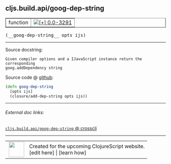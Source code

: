 ## cljs.build.api/goog-dep-string



 <table border="1">
<tr>
<td>function</td>
<td><a href="https://github.com/cljsinfo/cljs-api-docs/tree/0.0-3291"><img valign="middle" alt="[+] 0.0-3291" title="Added in 0.0-3291" src="https://img.shields.io/badge/+-0.0--3291-lightgrey.svg"></a> </td>
</tr>
</table>


 <samp>
(__goog-dep-string__ opts ijs)<br>
</samp>

---





Source docstring:

```
Given compiler options and a IJavaScript instance return the corresponding
goog.addDependency string
```


Source code @ [github](https://github.com/clojure/clojurescript/blob/r1.7.48/src/main/clojure/cljs/build/api.clj#L127-L131):

```clj
(defn goog-dep-string
  [opts ijs]
  (closure/add-dep-string opts ijs))
```

<!--
Repo - tag - source tree - lines:

 <pre>
clojurescript @ r1.7.48
└── src
    └── main
        └── clojure
            └── cljs
                └── build
                    └── <ins>[api.clj:127-131](https://github.com/clojure/clojurescript/blob/r1.7.48/src/main/clojure/cljs/build/api.clj#L127-L131)</ins>
</pre>

-->

---



###### External doc links:

[`cljs.build.api/goog-dep-string` @ crossclj](http://crossclj.info/fun/cljs.build.api/goog-dep-string.html)<br>

---

 <table>
<tr><td>
<img valign="middle" align="right" width="48px" src="http://i.imgur.com/Hi20huC.png">
</td><td>
Created for the upcoming ClojureScript website.<br>
[edit here] | [learn how]
</td></tr></table>

[edit here]:https://github.com/cljsinfo/cljs-api-docs/blob/master/cljsdoc/cljs.build.api/goog-dep-string.cljsdoc
[learn how]:https://github.com/cljsinfo/cljs-api-docs/wiki/cljsdoc-files

<!--

This information was too distracting to show to readers, but I'll leave it
commented here since it is helpful to:

- pretty-print the data used to generate this document
- and show how to retrieve that data



The API data for this symbol:

```clj
{:ns "cljs.build.api",
 :name "goog-dep-string",
 :signature ["[opts ijs]"],
 :history [["+" "0.0-3291"]],
 :type "function",
 :full-name-encode "cljs.build.api/goog-dep-string",
 :source {:code "(defn goog-dep-string\n  [opts ijs]\n  (closure/add-dep-string opts ijs))",
          :title "Source code",
          :repo "clojurescript",
          :tag "r1.7.48",
          :filename "src/main/clojure/cljs/build/api.clj",
          :lines [127 131]},
 :full-name "cljs.build.api/goog-dep-string",
 :docstring "Given compiler options and a IJavaScript instance return the corresponding\ngoog.addDependency string"}

```

Retrieve the API data for this symbol:

```clj
;; from Clojure REPL
(require '[clojure.edn :as edn])
(-> (slurp "https://raw.githubusercontent.com/cljsinfo/cljs-api-docs/catalog/cljs-api.edn")
    (edn/read-string)
    (get-in [:symbols "cljs.build.api/goog-dep-string"]))
```

-->
